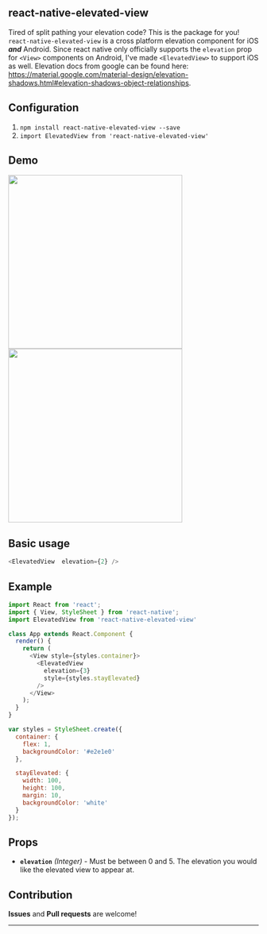 
## react-native-elevated-view

Tired of split pathing your elevation code? This is the package for you! `react-native-elevated-view` is a cross platform elevation component for iOS ___and___ Android. Since react native only officially supports the `elevation` prop for `<View>` components on Android, I've made `<ElevatedView>` to support iOS as well. Elevation docs from google can be found here: https://material.google.com/material-design/elevation-shadows.html#elevation-shadows-object-relationships.

## Configuration

1. `npm install react-native-elevated-view --save`
2. `import ElevatedView from 'react-native-elevated-view'`

## Demo
<a href="https://raw.githubusercontent.com/alekhurst/react-native-elevated-view/master/screenshot-ios.png"><img src="https://raw.githubusercontent.com/alekhurst/react-native-elevated-view/master/screenshot-ios.png" width="350"></a>
<a href="https://raw.githubusercontent.com/alekhurst/react-native-elevated-view/master/screenshot-android.png"><img src="https://raw.githubusercontent.com/alekhurst/react-native-elevated-view/master/screenshot-android.png" width="350"></a>

## Basic usage
```javascript
<ElevatedView  elevation={2} />
```

## Example

```javascript
import React from 'react';
import { View, StyleSheet } from 'react-native';
import ElevatedView from 'react-native-elevated-view'

class App extends React.Component {
  render() {
    return (
      <View style={styles.container}>
        <ElevatedView
          elevation={3}
          style={styles.stayElevated}
        />
      </View>
    );
  }
}

var styles = StyleSheet.create({
  container: {
    flex: 1,
    backgroundColor: '#e2e1e0'
  },

  stayElevated: {
    width: 100,
    height: 100,
    margin: 10,
    backgroundColor: 'white'
  }
});
```

## Props

- **`elevation`** _(Integer)_ - Must be between 0 and 5. The elevation you would like the elevated view to appear at.

## Contribution
**Issues** and **Pull requests** are welcome!

---

